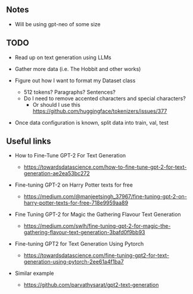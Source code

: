 ## Notes
* Will be using gpt-neo of some size

## TODO
* Read up on text generation using LLMs
* Gather more data (i.e. The Hobbit and other works) 
* Figure out how I want to format my Dataset class
  * 512 tokens? Paragraphs? Sentences?
  * Do I need to remove accented characters and special characters?
    * Or should I use this https://github.com/huggingface/tokenizers/issues/377

* Once data configuration is known, split data into train, val, test

## Useful links
* How to Fine-Tune GPT-2 For Text Generation
  * https://towardsdatascience.com/how-to-fine-tune-gpt-2-for-text-generation-ae2ea53bc272

* Fine-tuning GPT-2 on Harry Potter texts for free
  * https://medium.com/@manjeetsingh_37967/fine-tuning-gpt-2-on-harry-potter-texts-for-free-718e9959aa89

* Fine Tuning GPT-2 for Magic the Gathering Flavour Text Generation
  * https://medium.com/swlh/fine-tuning-gpt-2-for-magic-the-gathering-flavour-text-generation-3bafd0f9bb93

* Fine-tuning GPT2 for Text Generation Using Pytorch
  * https://towardsdatascience.com/fine-tuning-gpt2-for-text-generation-using-pytorch-2ee61a4f1ba7


* Similar example
  * https://github.com/parvathysarat/gpt2-text-generation

